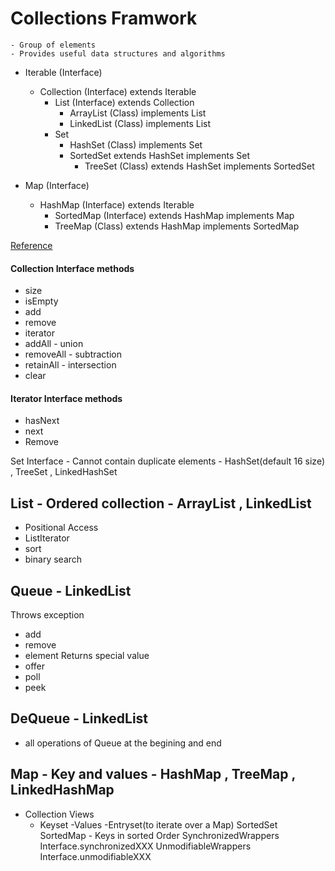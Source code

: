 # Collections Framwork
    - Group of elements
    - Provides useful data structures and algorithms

 * Iterable (Interface)
   *  Collection (Interface) extends Iterable
      * List (Interface) extends Collection
        * ArrayList (Class) implements List
        * LinkedList (Class) implements List
      * Set
        * HashSet (Class) implements Set
        * SortedSet extends HashSet implements Set
          * TreeSet (Class) extends HashSet implements SortedSet
 
* Map (Interface)
  * HashMap (Interface) extends Iterable
    * SortedMap (Interface) extends HashMap implements Map
    * TreeMap (Class) extends HashMap implements SortedMap
       
[Reference](https://www.novixys.com/blog/wp-content/uploads/2017/02/Collections-768x480.png)

#### Collection Interface methods
* size
* isEmpty
* add
* remove
* iterator
* addAll - union
* removeAll - subtraction
* retainAll - intersection
* clear
#### Iterator Interface methods
* hasNext
* next
* Remove
    
Set Interface - Cannot contain duplicate elements - HashSet(default 16 size) , TreeSet , LinkedHashSet

## List - Ordered collection - ArrayList , LinkedList
- Positional Access
- ListIterator
- sort
- binary search

## Queue - LinkedList
Throws exception
- add
- remove
- element
Returns special value
- offer
- poll
- peek
## DeQueue - LinkedList
- all operations of Queue at the begining and end
## Map - Key and values - HashMap , TreeMap , LinkedHashMap
- Collection Views
  - Keyset
  -Values
  -Entryset(to iterate over a Map)
SortedSet
SortedMap - Keys in sorted Order
SynchronizedWrappers
  Interface.synchronizedXXX
UnmodifiableWrappers
  Interface.unmodifiableXXX
